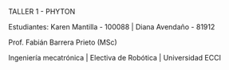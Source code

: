 TALLER 1 - PHYTON

Estudiantes: Karen Mantilla - 100088 | Diana Avendaño - 81912

Prof. Fabián Barrera Prieto (MSc) 

Ingeniería mecatrónica | Electiva de Robótica | Universidad ECCI







